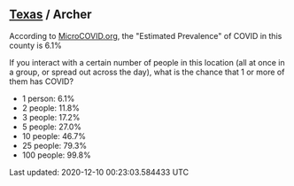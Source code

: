
## [Texas](/united-states/texas) / Archer

According to [MicroCOVID.org](http://microcovid.org),
the "Estimated Prevalence" of COVID in this county is 6.1%

If you interact with a certain number of people in this location
(all at once in a group, or spread out across the day), what is the chance that
1 or more of them has COVID?

- 1 person: 6.1%
- 2 people: 11.8%
- 3 people: 17.2%
- 5 people: 27.0%
- 10 people: 46.7%
- 25 people: 79.3%
- 100 people: 99.8%

Last updated: 2020-12-10 00:23:03.584433 UTC
